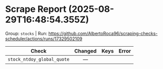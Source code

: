 # Scrape Report (2025-08-29T16:48:54.355Z)

Group: `stocks`  |  Run: https://github.com/AlbertoRoca96/scraping-checks-scheduler/actions/runs/17329502109

| Check | Changed | Keys | Error |
|---|:---:|:--|:--|
| `stock_ntdoy_global_quote` | — |  |  |
